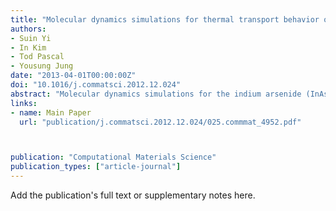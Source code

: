 ```yaml
---
title: "Molecular dynamics simulations for thermal transport behavior of InAs nanotubes: A role of symmetry"
authors:
- Suin Yi
- In Kim
- Tod Pascal
- Yousung Jung
date: "2013-04-01T00:00:00Z"
doi: "10.1016/j.commatsci.2012.12.024"
abstract: "Molecular dynamics simulations for the indium arsenide (InAs) nanowires and nanotubes are performed to understand the improved (decreased) thermal transport behavior in nanostructured systems. The InAs nanotubes have a significantly reduced heat flow as compared to the nanowire analogue due to the increased surface area to volume effect. A 53% reduction in thermal conductivity was observed with a 17% reduction in the nanowire cross sectional area. Local heat current analysis shows that the interior atoms being removed in nanotubes have the largest local heat current contribution, thereby punching a hole in the middle leading to the largest reduction in thermal conductivity of the material. We then find that the broken symmetry can lower the thermal conductivity even further. As a result, a sweet spot for the lowest thermal conductivity for nanotubes is found at the nearest displacement of the hole from the center due to the two opposing factors: highest local heat currents for the innermost atoms and the effect of broken symmetry. We expect that this new physical mechanism of heat transport in InAs nanotubes can be generalized to other thermoelectric materials such as silicon nanowires and nanotubes to reduce a lattice thermal conductivity even further."
links:
- name: Main Paper
  url: "publication/j.commatsci.2012.12.024/025.commmat_4952.pdf"



publication: "Computational Materials Science"
publication_types: ["article-journal"]
---
```


Add the publication's full text or supplementary notes here.
